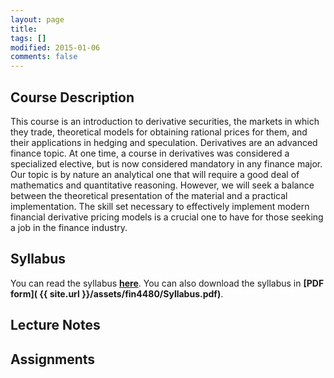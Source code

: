 ```yaml
---
layout: page
title: 
tags: []
modified: 2015-01-06
comments: false
---
```


## Course Description 

This course is an introduction to derivative securities, the markets in which they trade, theoretical models for obtaining rational prices for them, and their applications in hedging and speculation. Derivatives are an advanced finance topic. At one time, a course in derivatives was considered a specialized elective, but is now considered mandatory in any finance major. Our topic is by nature an analytical one that will require a good deal of mathematics and quantitative reasoning. However, we will seek a balance between the theoretical presentation of the material and a practical implementation. The skill set necessary to effectively implement modern financial derivative pricing models is a crucial one to have for those seeking a job in the finance industry.

## Syllabus

You can read the syllabus **[here](/teaching/FIN4480/syllabus)**. You can also download the syllabus in **[PDF form]( {{ site.url }}/assets/fin4480/Syllabus.pdf)**.


## Lecture Notes



## Assignments
